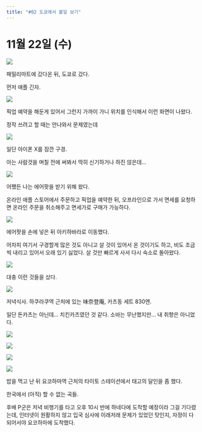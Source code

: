 ```yaml
---
title: "#02 도쿄에서 볼일 보기"
---
```


# 11월 22일 (수)

![](/photos/171112-kanagawa/02_01.jpg)

패밀리마트에 갔다온 뒤, 도쿄로 갔다.

먼저 애플 긴자.

![](/photos/171112-kanagawa/02_02.png)

픽업 예약을 해둔게 있어서 그런지 가까이 가니 위치를 인식해서 이런 화면이 나왔다.

정작 쓰려고 할 때는 안나와서 문제였는데

![](/photos/171112-kanagawa/02_03.jpg)

일단 아이폰 X를 잠깐 구경.

아는 사람것을 며칠 전에 써봐서 딱히 신기하거나 하진 않은데...

![](/photos/171112-kanagawa/02_04.jpg)

어쨌든 나는 에어팟을 받기 위해 왔다.

온라인 애플 스토어에서 주문하고 픽업을 예약한 뒤, 오프라인으로 가서 면세를 요청하면 온라인 주문을 취소해주고 면세가로 구매가 가능하다.

![](/photos/171112-kanagawa/02_05.jpg)

에어팟을 손에 넣은 뒤 아키하바라로 이동했다.

어차피 여기서 구경할게 많은 것도 아니고 살 것이 있어서 온 것이기도 하고, 비도 조금씩 내리고 있어서 오래 있기 싫었다.
살 것만 빠르게 사서 다시 숙소로 돌아왔다.

![](/photos/171112-kanagawa/02_06.jpg)

대충 이런 것들을 샀다.

![](/photos/171112-kanagawa/02_07.jpg)

저녁식사.
하쿠라쿠역 근처에 있는 味奈登庵, 카츠동 세트 830엔.

일단 돈카츠는 아닌데... 치킨카츠였던 것 같다.
소바는 무난했지만... 내 취향은 아니었다.

![](/photos/171112-kanagawa/02_08.jpg)

![](/photos/171112-kanagawa/02_09.jpg)

![](/photos/171112-kanagawa/02_10.jpg)

![](/photos/171112-kanagawa/02_11.jpg)

밥을 먹고 난 뒤 요코하마역 근처의 타이토 스테이션에서 태고의 달인을 좀 했다.

한국에서 (아직) 할 수 없는 곡들.

후배 P군은 저녁 비행기를 타고 오후 10시 반에 하네다에 도착할 예정이라 그걸 기다렸는데, 인터넷이 원활하지 않고 입국 심사에 이래저래 문제가 있었던 탓인지, 자정이 다 되어서야 요코하마에 도착했다.

